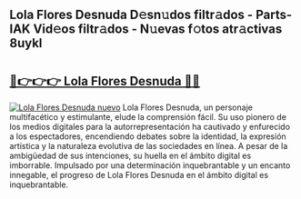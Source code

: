 ## Lola Flores Desnuda D𝚎sn𝚞dos filtr𝚊dos - Parts-IAK Vid𝚎os filtr𝚊dos - N𝚞evas f𝚘tos atr𝚊ctivas 8uykI

# <h2><a href="http://mb6pst.tromn.icu/?c=Lola+Flores+Desnuda">🔗👉👉👉 Lola Flores Desnuda 🔗🔗</a></h2>

[![Lola Flores Desnuda nuevo](https://i.imgur.com/pEAQMta.gif)](http://mb6pst.tromn.icu/?c=Lola+Flores+Desnuda)
Lola Flores Desnuda, un personaje multifacético y estimulante, elude la comprensión fácil. Su uso pionero de los medios digitales para la autorrepresentación ha cautivado y enfurecido a los espectadores, encendiendo debates sobre la identidad, la expresión artística y la naturaleza evolutiva de las sociedades en línea. A pesar de la ambigüedad de sus intenciones, su huella en el ámbito digital es imborrable. Impulsado por una determinación inquebrantable y un encanto innegable, el progreso de Lola Flores Desnuda en el ámbito digital es inquebrantable.
